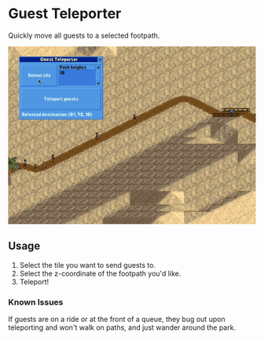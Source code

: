 # Guest Teleporter

Quickly move all guests to a selected footpath.

![Guest Teleporter](/images/demo.gif)

## Usage

1. Select the tile you want to send guests to.
2. Select the z-coordinate of the footpath you'd like.
3. Teleport!

### Known Issues

If guests are on a ride or at the front of a queue, they bug out upon teleporting and won't walk on paths, and just wander around the park.

